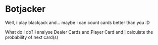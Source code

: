 # Botjacker
Well, i play blackjack and... maybe i can count cards better than you :D

What do i do?
  I analyse Dealer Cards and Player Card and I calculate the probability of next card(s)
